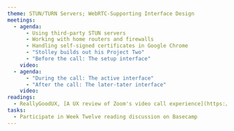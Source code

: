 ```yaml
---
theme: STUN/TURN Servers; WebRTC-Supporting Interface Design
meetings:
  - agenda:  
      - Using third-party STUN servers
      - Working with home routers and firewalls
      - Handling self-signed certificates in Google Chrome
      - "Stolley builds out his Project Two"
      - "Before the call: The setup interface"
    video:
  - agenda:
      - "During the call: The active interface"
      - "After the call: The later-tater interface"
    video:
readings:
  - ReallyGoodUX, [A UX review of Zoom's video call experience](https://www.reallygoodux.io/blog/zoom-video-call-ux-review)
tasks:
  - Participate in Week Twelve reading discussion on Basecamp
---
```

